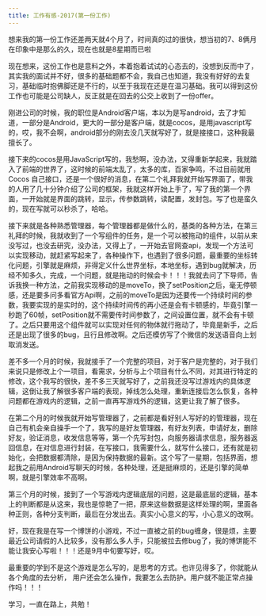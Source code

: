 ```yaml
---
title: 工作有感-2017(第一份工作)
---
```

想来我的第一份工作还差两天就4个月了，时间真的过的很快，想当初的7、8俩月在印象中是那么的久，现在也就是8星期而已啦

现在想来，这份工作也是意料之外，本着抱着试试的心态去的，没想到反而中了，其实我的面试并不好，很多的基础题都不会，我自己也知道，我没有好好的去复习，基础临时抱佛脚还是不行的，以至于我现在还是在温习基础。我可以得到这份工作也可能是公司缺人，反正就是在回去的公交上收到了一份offer。

刚进公司的时候，我的职位是Android客户端，本以为是写android，去了才知道，一部分是Android，更大的一部分是客户端，就是cocos，是用javascript写的，哎，我不会啊，android部分的刚去没几天就写好了，就是接接口，这种我最擅长了。

接下来的cocos是用JavaScript写的，我愁啊，没办法，又得重新学起来，我就踏入了前端的世界了，这时候的前端太乱了，太多的库，百家争鸣，不过目前就用Cocos 自己接口，还是一个很好的消息，在第二个礼拜我就开始写界面了，带我的人用了几十分钟介绍了公司的框架，我就这样开始上手了，写了我的第一个界面，一开始就是界面的跳转，显示，传参数跳转，读配置，发封包。写了也是蛮久的，现在写就可以秒杀了，哈哈。

接下来就是各种熟悉管理器，每个管理器都是做什么的，基类的各种方法，在第三礼拜的时候，我就收到了一个写组件的任务，是一个可以被拖动的组件，以前从来没写过，也没去研究，没办法，又得上了，一开始去官网查api，发现一个方法可以实现移动，就赶紧写起来了，各种操作下，也遇到了很多问题，最重要的坐标转化问题，引擎就是麻烦，非得定义什么世界坐标，本地坐标，遇到bug就解决，历经不知多久，完成，一个问题，就是拖动的时候会卡！！！我就去问了下导师，告诉我换一种方法，之前我实现移动的是moveTo，换了setPosition之后，毫无停顿感，还是要多问多看官方Api啊，之前的moveTo是因为还要传一个持续时间的参数，我要实现的是实时的，这个持续时间传的再小还是会有卡顿感的，毕竟引擎一秒跑了60帧，setPosition就不需要传时间参数了，之间设置位置，就不会有卡顿了。之后只要用这个组件就可以实现对任何的物体就行拖动了，毕竟是新手，之后还是出现了很多的bug，且行且修改啊。之后还模仿写了个微信的发送语音向上划取消发送。

差不多一个月的时候，我就接手了一个完整的项目，对于客户是完整的，对于我们来说只是修改上个一项目，看需求，分析与上个项目有什么不同，对其进行特定的修改，这个我写的很快，差不多三天就写好了，之前我还没写过游戏内的具体逻辑，这倒让我了解很多客户端的表现，掉线怎么处理，重新连接后怎么恢复，各种问题都在游戏内的逻辑，之前一直再写游戏外的逻辑，这更让我了解了很多。

在第二个月的时候我就开始写管理器了，之前都是看好别人写好的的管理器，现在自己有机会亲自操手一个了，我写的是好友管理器，有好友列表，申请好友，删除好友，验证消息，收发信息等等，第一个先写封包，向服务器请求信息，服务器返回信息，在对信息进行封装，在写接口，我需要什么，就写什么接口，还有就是初始化，会把数据都清除，是因为保持数据的最新。这个写了一星期，包括界面，想起我之前用Android写聊天的时候，各种处理，还是挺麻烦的，还是引擎的简单啊，就是引擎效率不高啊。

第三个月的时候，接到了一个写游戏内逻辑底层的问题，这是最底层的逻辑，基本上的判断都是从这来，我也是惊艳了一把，原来这些数据是这样处理的啊，里面各种正则，各种分支判断，最后在分发出去。真实小心意义的写，小心意义的改啊。

好，现在我是在写一个博饼的小游戏，不过一直被之前的bug缠身，很是烦，主要最近公司请假的人比较多，没有那么多人手，只能被拉去修bug了，我的博饼能不能让我安心写啦！！！还是9月中旬要写好，哎。

最重要的学到不是这个游戏是怎么写的，是思考的方式。也许见得多了，你就能从各个角度的去分析， 用户还会怎么操作，我要怎么去防护。用户就不能正常点操作吗！！！

学习，一直在路上，共勉！